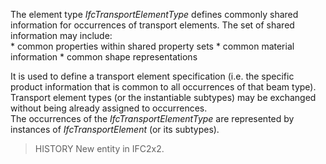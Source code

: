 The element type _IfcTransportElementType_ defines commonly shared information for occurrences of transport elements. The set of shared information may include:  
\* common properties within shared property sets
\* common material information
\* common shape representations

  
It is used to define a transport element specification (i.e. the specific product information that is common to all occurrences of that beam type). Transport element types (or the instantiable subtypes) may be exchanged without being already assigned to occurrences.  
The occurrences of the _IfcTransportElementType_ are represented by instances of _IfcTransportElement_  (or its subtypes).  
> HISTORY New entity in IFC2x2.
